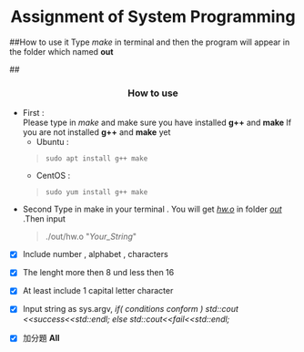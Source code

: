 # <h1 style ="text-align: center">Assignment of System Programming</h1>
##How to use it 
Type *make* in terminal and then the program will appear in the folder which named **out** 

##<h3 style="text-align:center">How to use </h3>

* First :<br>
    Please type in *make* and make sure you have installed **g++** and **make** 
    If you are not installed **g++** and **make** yet 
    * Ubuntu : 
    >``` sudo apt install g++ make ``` 
    * CentOS :
    >```sudo yum install g++ make ```
* Second
    Type in make in your terminal . You will get *<u>hw.o</u>* in folder *<u>out</u>* .Then input 
    >./out/hw.o "*<i>Your_String</i>*"

- [x] Include number , alphabet , characters
- [x] The lenght more then 8 und less then 16
- [x] At least include 1  capital letter character
- [x] Input string as sys.argv,
*if( conditions conform )*
*std::cout <<success<<std::endl;*
*else*
*std::cout<<fail<<std::endl;*
- [x] 加分題 **All**

